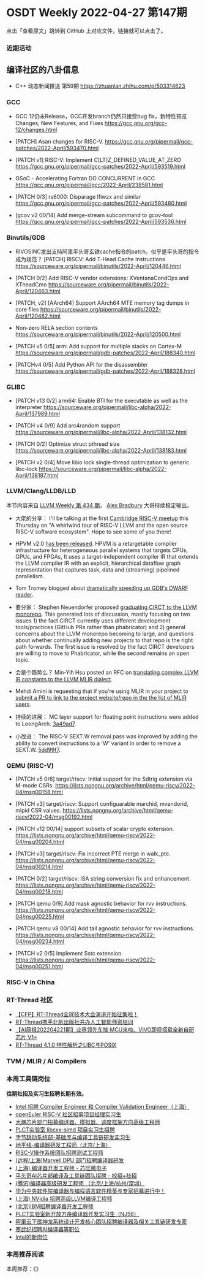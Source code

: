 # OSDT Weekly 2022-04-27 第147期

点击「查看原文」跳转到 GitHub 上对应文件，链接就可以点击了。

### 近期活动

## 编译社区的八卦信息

- C++ 动态新闻推送 第59期 https://zhuanlan.zhihu.com/p/503314623

### GCC

- GCC 12仍未Release，GCC开发branch仍然只接受bug fix，新特性预览
  Changes, New Features, and Fixes
  https://gcc.gnu.org/gcc-12/changes.html

- [PATCH] Asan changes for RISC-V.
  https://gcc.gnu.org/pipermail/gcc-patches/2022-April/593470.html

- [PATCH v1] RISC-V: Implement C[LT]Z_DEFINED_VALUE_AT_ZERO
  https://gcc.gnu.org/pipermail/gcc-patches/2022-April/593519.html

- GSoC - Accelerating Fortran DO CONCURRENT in GCC
  https://gcc.gnu.org/pipermail/gcc/2022-April/238581.html

- [PATCH 0/3] rs6000: Disparage lfiwzx and similar
  https://gcc.gnu.org/pipermail/gcc-patches/2022-April/593480.html

- [gcov v2 00/14] Add merge-stream subcommand to gcov-tool
  https://gcc.gnu.org/pipermail/gcc-patches/2022-April/593536.html

### Binutils/GDB

- RIVOSINC发出支持阿里平头哥玄铁cache指令的patch。似乎是平头哥的指令成为规范？
  [PATCH] RISCV: Add T-Head Cache Instructions
  https://sourceware.org/pipermail/binutils/2022-April/120446.html

- [PATCH 0/2] Add RISC-V vendor extensions: XVentanaCondOps and XTheadCmo
  https://sourceware.org/pipermail/binutils/2022-April/120463.html

- [PATCH, v2] [AArch64] Support AArch64 MTE memory tag dumps in core files
  https://sourceware.org/pipermail/binutils/2022-April/120482.html

- Non-zero RELA section contents
  https://sourceware.org/pipermail/binutils/2022-April/120500.html

- [PATCH v5 0/5] arm: Add support for multiple stacks on Cortex-M
  https://sourceware.org/pipermail/gdb-patches/2022-April/188340.html

- [PATCHv4 0/5] Add Python API for the disassembler
  https://sourceware.org/pipermail/gdb-patches/2022-April/188328.html

### GLIBC

- [PATCH v13 0/2] arm64: Enable BTI for the executable as well as the interpreter
  https://sourceware.org/pipermail/libc-alpha/2022-April/137989.html

- [PATCH v4 0/9] Add arc4random support
  https://sourceware.org/pipermail/libc-alpha/2022-April/138132.html

- [PATCH 0/2] Optimize struct pthread size
  https://sourceware.org/pipermail/libc-alpha/2022-April/138183.html

- [PATCH v2 0/4] Move libio lock single-thread optimization to generic libc-lock
  https://sourceware.org/pipermail/libc-alpha/2022-April/138187.html

### LLVM/Clang/LLDB/LLD

本节内容来自 [LLVM Weekly 第 434 期](http://llvmweekly.org/issue/434)，
[Alex Bradbury](https://www.linkedin.com/in/alex-bradbury/) 大哥持续稳定输出。

* 大佬的分享： I'll be talking at the first [Cambridge RISC-V meetup](https://community.riscv.org/events/details/risc-v-international-cambridge-risc-v-group-presents-cambridge-risc-v-meetup/) this Thursday on "A whirlwind tour of RISC-V LLVM and the open source RISC-V software ecosystem". Hope to see some of you there!

* HPVM v2.0 [has been released](https://discourse.llvm.org/t/announcing-hpvm-2-0-release/61888).  HPVM is a retargetable compiler infrastructure for heterogeneous parallel systems that targets CPUs, GPUs, and FPGAs, It uses a target-independent compiler IR that extends the LLVM compiler IR with an explicit, hierarchical dataflow graph representation that captures task, data and (streaming) pipelined parallelism.

* Tom Tromey blogged about [dramatically speeding up GDB's DWARF reader](https://tromey.com/blog/?p=1084).


* 要分家： Stephen Neuendorfer proposed [graduating CIRCT to the LLVM monorepo](https://discourse.llvm.org/t/rfc-graduate-circt-to-monorepo/61890).  This generated lots of discussion, mostly focusing on two issues 1) the fact CIRCT currently uses different development tools/practices (GitHub PRs rather than phabricator) and 2) general concerns about the LLVM monorepo becoming to large, and questions about whether continually adding new projects to that repo is the right path forwards. The first issue is resolved by the fact CIRCT developers are willing to move to Phabricator, while the second remains an open topic.

* 会是个趋势么？ Min-Yih Hsu posted an RFC on [translating complex LLVM IR constants to the LLVM MLIR dialect](https://discourse.llvm.org/t/rfc-translate-complex-llvm-ir-constants-to-llvm-dialect/61859).

* Mehdi Amini is requesting that if you're using MLIR in your project to [submit a PR to link to the project website/repo in the the list of MLIR users](https://discourse.llvm.org/t/call-to-users-add-your-project-using-mlir-on-https-mlir-llvm-org-users/61896).

* 持续的进展： MC layer support for floating point instructions were added to LoongArch.
  [3a49ad7](https://reviews.llvm.org/rG3a49ad717c32).

* 小改进： The RISC-V SEXT.W removal pass was improved by adding the ability to convert instructions to a 'W' variant in order to remove a SEXT.W.
  [5dd99f7](https://reviews.llvm.org/rG5dd99f71aa73).

### QEMU (RISC-V)

- [PATCH v5 0/6] target/riscv: Initial support for the Sdtrig extension via M-mode CSRs.
   https://lists.nongnu.org/archive/html/qemu-riscv/2022-04/msg00158.html

- [PATCH v3] target/riscv: Support configuarable marchid, mvendorid, mipid CSR values.
   https://lists.nongnu.org/archive/html/qemu-riscv/2022-04/msg00192.html

- [PATCH v12 00/14] support subsets of scalar crypto extension.
   https://lists.nongnu.org/archive/html/qemu-riscv/2022-04/msg00204.html

- [PATCH v3] target/riscv: Fix incorrect PTE merge in walk_pte.
   https://lists.nongnu.org/archive/html/qemu-riscv/2022-04/msg00214.html

- [PATCH 0/2] target/riscv: ISA string conversion fix and enhancement.
   https://lists.nongnu.org/archive/html/qemu-riscv/2022-04/msg00218.html

- [PATCH qemu 0/9] Add mask agnostic behavior for rvv instructions.
   https://lists.nongnu.org/archive/html/qemu-riscv/2022-04/msg00225.html

- [PATCH qemu v8 00/14] Add tail agnostic behavior for rvv instructions.
   https://lists.nongnu.org/archive/html/qemu-riscv/2022-04/msg00234.html

- [PATCH v2 0/5] Implement Sstc extension.
   https://lists.nongnu.org/archive/html/qemu-riscv/2022-04/msg00251.html

### RISC-V in China

### RT-Thread 社区

- [【CFP】RT-Thread全球技术大会演讲开始征集啦！](https://mp.weixin.qq.com/s/edAxlnopqptb1KcCpsFaXg)
- [RT-Thread携手北航出版社共办人工智能师资培训](https://mp.weixin.qq.com/s/TSKmoV8PRFe23nKberJ8MQ)
- [【AI简报202204221期】业界领先车控 MCU来啦、VIVO即将搭载全新自研芯片 V1+](https://mp.weixin.qq.com/s/rPZCHmrQlOOB1FVAuXgVmw)
- [RT-Thread 4.1.0 特性解析之LIBC与POSIX](https://mp.weixin.qq.com/s/G8-DlDPINNy5koLuJ36qRQ)


### TVM / MLIR / AI Compilers

### 本周工具链岗位

**往期社招及实习生招聘长期有效。**

- [Intel 招聘 Compiler Engineer 和 Compiler Validation Engineer（上海）](https://mp.weixin.qq.com/s/I3DWxXODNoLRr0kN2xMZLQ)
- [openEuler RISC-V 社区招募项目经理实习生](https://mp.weixin.qq.com/s/ejXV4xLmBOxZ3Oold3TuqQ)
- [大疆芯片部门招募编译器、模拟器、调度框架方向高级工程师](https://mp.weixin.qq.com/s/Wn5NzAtUTwQNXKRvMVQWLA)
- [PLCT实验室 libcxx-simd 项目实习生招聘](https://mp.weixin.qq.com/s/EIVx5cY74GlodirySY97Qw)
- [字节跳动系统部-基础库与编译工具链研发实习生](https://mp.weixin.qq.com/s/DrN1V3laXPapFISf7Nz5ug)
- [地平线-编译器研发工程师（北京/上海）](https://mp.weixin.qq.com/s/MYObl7iWIbyrTz9hCmKWYA)
- [RISC-V操作系统团队招聘测试工程师](https://mp.weixin.qq.com/s/inLFS4pI1F74m_oJ2I7xjQ)
- [(远程/上海)Marvell DPU 部门招聘编译器研发](https://mp.weixin.qq.com/s/B6JjAhF3TZjezD1tjYHDaw)
- [(上海) 编译器开发工程师 - 芯旺微电子](https://mp.weixin.qq.com/s/nqe1-7qffnc0CaejYkpKyw)
- [平头哥AI芯片部编译及工具链团队招聘 - 校招+社招](https://mp.weixin.qq.com/s/kARbXtJotRPCNMrV-yOanA)
- [(腾讯)编译器高级研发工程师 （北京/上海/杭州/深圳）](https://mp.weixin.qq.com/s/DF-2qmHmpKZtJ1djHXM1Ug)
- [华为中央软件院编译器与编程语言软件精英与专家招募进行中！](https://mp.weixin.qq.com/s/VshbvWegM3eCdgK9d6v46A)
- [(上海) NVidia 招聘高级LLVM编译工程师](https://mp.weixin.qq.com/s/y6UmneY-UvzyhEvyCaoyEg)
- [(北京)IBM招聘编译器开发工程师](https://mp.weixin.qq.com/s/B_d1gjyrgncevOGWnV_Jfw)
- [PLCT实验室新开放方舟编译器开发实习生（NJ56）](https://mp.weixin.qq.com/s/lPp5RvjYhpDIGsp-luLzKQ)
- [阿里云下属神龙系统设计开发核心团队招聘编译器及相关工具链研发专家](https://mp.weixin.qq.com/s/h3ELBXBHfNjZCyCRixqnOQ)
- [寒武纪招聘AI编译器等职位](https://mp.weixin.qq.com/s/LWpDXEA2rJ1wx9mr8XoWxw)
- [Intel的新岗位](https://mp.weixin.qq.com/s/xs-deMCI4ob7WX0vIRZMZw)

### 本周推荐阅读

本周推荐：《》
